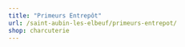 ```yaml
---
title: "Primeurs Entrepôt"
url: /saint-aubin-les-elbeuf/primeurs-entrepot/
shop: charcuterie
---
```

